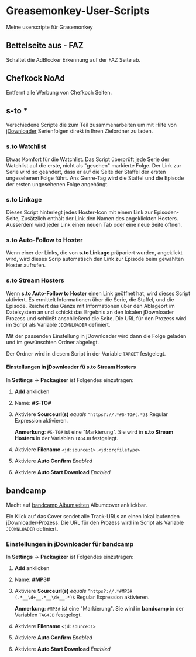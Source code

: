 # Greasemonkey-User-Scripts
Meine userscripte für Grasemonkey

## Bettelseite aus - FAZ
Schaltet die AdBlocker Erkennung auf der FAZ Seite ab.

## Chefkock NoAd
Entfernt alle Werbung von Chefkoch Seiten.

## s-to *
Verschiedene Scripte die zum Teil zusammenarbeiten um
mit Hilfe von [jDownloader](https://jdownloader.org/)
Serienfolgen direkt in Ihren Zielordner zu laden.

### s.to Watchlist
Etwas Komfort für die Watchlist.
Das Script überprüft jede Serie der Watchlist auf die erste,
nicht als "gesehen" markierte Folge.
Der Link zur Serie wird so geändert, dass er auf die Seite
der Staffel der ersten ungesehenen Folge führt.
Ans Genre-Tag wird die Staffel und die Episode der ersten
ungesehenen Folge angehängt.

### s.to Linkage
Dieses Script hinterlegt jedes Hoster-Icon mit einem Link
zur Episoden-Seite,
Zusätzlich enthält der Link den Namen des angeklickten
Hosters.
Ausserdem wird jeder Link einen neuen Tab oder eine neue
Seite öffnen.

### s.to Auto-Follow to Hoster
Wenn einer der Links, die von  **s.to Linkage** präpariert
wurden, angeklickt wird, wird dieses Scrip automatisch
den Link zur Episode beim gewählten Hoster aufrufen.

### s.to Stream Hosters
Wenn **s.to Auto-Follow to Hoster** einen Link geöffnet
hat, wird dieses Script aktiviert.
Es ermittelt Informationen über die Serie, die Staffel,
und die Episode.
Reichert das Ganze mit Informationen über den Ablageort
im Dateisystem an und schickt das Ergebnis an den lokalen
jDownloader Prozess und schließt anschließend die Seite.
Die URL für den Prozess wird im Script als Variable
`JDOWNLOADER` definiert.

Mit der passenden Einstellung in jDownloader wird dann
die Folge geladen und im gewünschten Ordner abgelegt.

Der Ordner wird in diesem Script in der Variable
`TARGET` festgelegt.

#### Einstellungen in jDownloader fü s.to Stream Hosters
In **Settings** -> **Packagizer** ist Folgendes einzutragen:

1. **Add** anklicken
2. Name: **#S-TO#**
3. Aktiviere **Sourceurl(s)** *equals*
   `^https?://.*#S-TO#(.*)$`
   Regular Expression aktivieren.

   **Anmerkung**: `#S-TO#` ist eine "Markierung".
   Sie wird in **s.to Stream Hosters** in der Variablen
   `TAG4JD` festgelegt.

4. Aktiviere **Filename** `<jd:source:1>.<jd:orgfiletype>`
5. Aktiviere **Auto Confirm** *Enabled*
6. Aktiviere **Auto Start Download** *Enabled*

## bandcamp
Macht auf [bandcamp Albumseiten](https://bandcamp.com/)
Albumcover anklickbar.

Ein Klick auf das Cover sendet alle Track-URLs an einen
lokal laufenden jDownloader-Prozess.
Die URL für den Prozess wird im Script als Variable
`JDOWNLOADER` definiert.

### Einstellungen in jDownloader für bandcamp
In **Settings** -> **Packagizer** ist Folgendes einzutragen:

1. **Add** anklicken
2. Name: **#MP3#**
3. Aktiviere **Sourceurl(s)** *equals*
   `^https?://.*#MP3#(.*__\d+__.*__\d+__.*)$`
   Regular Expression aktivieren.

   **Anmerkung**: `#MP3#` ist eine "Markierung".
   Sie wird in **bandcamp** in der Variablen
   `TAG4JD` festgelegt.

4. Aktiviere **Filename** `<jd:source:1>`
5. Aktiviere **Auto Confirm** *Enabled*
6. Aktiviere **Auto Start Download** *Enabled*